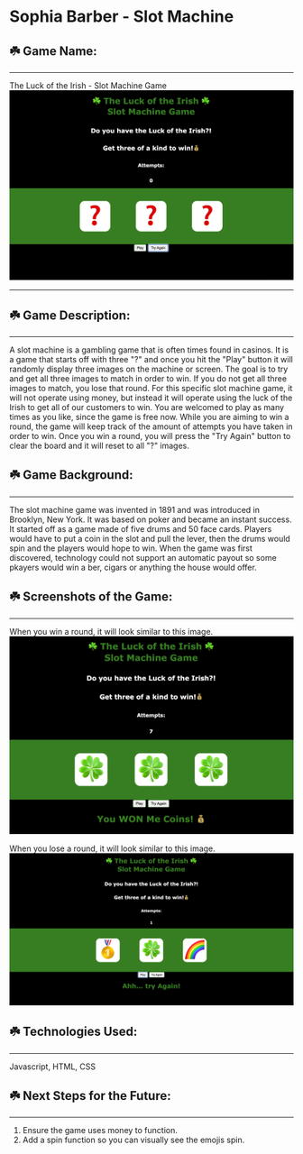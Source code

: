 # Sophia Barber - Slot Machine

## ☘️ Game Name: 
- - -
The Luck of the Irish - Slot Machine Game
![beginningSlot](startGame.png)
- - -
## ☘️ Game Description:
- - -
A slot machine is a gambling game that is often times found in casinos. It is a game that starts off with three "?" and once you hit the "Play" button it will randomly display three images on the machine or screen. The goal is to try and get all three images to match in order to win. If you do not get all three images to match, you lose that round. For this specific slot machine game, it will not operate using money, but instead it will operate using the luck of the Irish to get all of our customers to win. You are welcomed to play as many times as you like, since the game is free now. While you are aiming to win a round, the game will keep track of the amount of attempts you have taken in order to win. Once you win a round, you will press the "Try Again" button to clear the board and it will reset to all "?" images. 

## ☘️ Game Background:
- - -
The slot machine game was invented in 1891 and was introduced in Brooklyn, New York. It was based on poker and became an instant success. It started off as a game made of five drums and 50 face cards. Players would have to put a coin in the slot and pull the lever, then the drums would spin and the players would hope to win. When the game was first discovered, technology could not support an automatic payout so some pkayers would win a ber, cigars or anything the house would offer. 

## ☘️ Screenshots of the Game:
- - -
When you win a round, it will look similar to this image. 
![winMachine](wonGame.png)

When you lose a round, it will look similar to this image.
![loseMachine](tryAgain.png)


## ☘️ Technologies Used:
- - -
Javascript, HTML, CSS

## ☘️ Next Steps for the Future:
- - -
1. Ensure the game uses money to function.
2. Add a spin function so you can visually see the emojis spin. 
